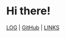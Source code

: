 # Hi there!

[LOG](TXT/mylog.txt) | [GitHub](https://github.com/raissaputi/os232/) | [LINKS](LINKS/)
